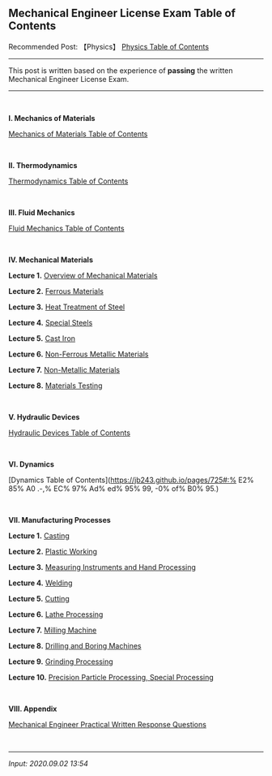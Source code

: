## **Mechanical Engineer License Exam Table of Contents**

Recommended Post: 【Physics】 [Physics Table of Contents](https://jb243.github.io/pages/725)

---

This post is written based on the experience of **passing** the written Mechanical Engineer License Exam.

---

<br>

**Ⅰ. Mechanics of Materials**

[Mechanics of Materials Table of Contents](https://jb243.github.io/pages/218)

<br>

**Ⅱ. Thermodynamics**

[Thermodynamics Table of Contents](https://jb243.github.io/pages/1592)

<br>

**Ⅲ. Fluid Mechanics**

[Fluid Mechanics Table of Contents](https://jb243.github.io/pages/737)

<br>

**Ⅳ. Mechanical Materials**

**Lecture 1.** [Overview of Mechanical Materials](https://jb243.github.io/pages/1983)

**Lecture 2.** [Ferrous Materials](https://jb243.github.io/pages/1988)

**Lecture 3.** [Heat Treatment of Steel](https://jb243.github.io/pages/1989)

**Lecture 4.** [Special Steels](https://jb243.github.io/pages/1990)

**Lecture 5.** [Cast Iron](https://jb243.github.io/pages/1991)

**Lecture 6.** [Non-Ferrous Metallic Materials](https://jb243.github.io/pages/1992)

**Lecture 7.** [Non-Metallic Materials](https://jb243.github.io/pages/1993)

**Lecture 8.** [Materials Testing](https://jb243.github.io/pages/1994)

<br>

**Ⅴ. Hydraulic Devices**

[Hydraulic Devices Table of Contents](https://jb243.github.io/pages/940)

<br>

**Ⅵ. Dynamics**

[Dynamics Table of Contents](https://jb243.github.io/pages/725#:% E2% 85% A0 .-,% EC% 97% Ad% ed% 95% 99, -0% of% B0% 95.)

<br>

**Ⅶ. Manufacturing Processes**

**Lecture 1.** [Casting](https://jb243.github.io/pages/1995)

**Lecture 2.** [Plastic Working](https://jb243.github.io/pages/1996)

**Lecture 3.** [Measuring Instruments and Hand Processing](https://jb243.github.io/pages/1997)

**Lecture 4.** [Welding](https://jb243.github.io/pages/1998)

**Lecture 5.** [Cutting](https://jb243.github.io/pages/1999)

**Lecture 6.** [Lathe Processing](https://jb243.github.io/pages/2000)

**Lecture 7.** [Milling Machine](https://jb243.github.io/pages/2001)

**Lecture 8.** [Drilling and Boring Machines](https://jb243.github.io/pages/2002)

**Lecture 9.** [Grinding Processing](https://jb243.github.io/pages/2003)

**Lecture 10.** [Precision Particle Processing, Special Processing](https://jb243.github.io/pages/2004)

<br>

**Ⅷ. Appendix**

[Mechanical Engineer Practical Written Response Questions](https://jb243.github.io/pages/2146)

<br>

---

_Input: 2020.09.02 13:54_
